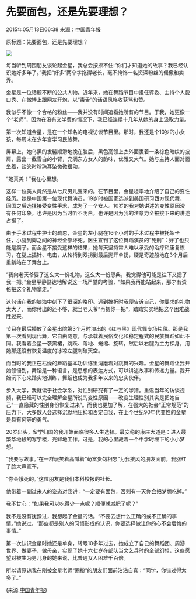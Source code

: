 # 先要面包，还是先要理想？

2015年05月13日06:38  来源：[中国青年报](http://zqb.cyol.com/html/2015-05/13/nw.D110000zgqnb_20150513_2-10.htm)

原标题：先要面包，还是先要理想？

![](http://www.people.com.cn/h/pic/20150513/79/17998055328818409955.jpg)

每当听到周围朋友谈论起金星，我总会按捺不住:“你们才知道她的故事？我已经认识她好多年了。”我把“好多”两个字拖得老长，毫不掩饰一名资深粉丝的倨傲和卖弄。

金星是一位话题不断的公共人物。近年来，她在舞蹈节目中担任评委、主持个人脱口秀、在微博上跟网友开炮，以“毒舌”的话语风格收获骂和赞。

我似乎不像一个合格的粉丝——我并没有时间追看她所有的节目。于我，她更像一个“老师”，因为在没有交学费的情况下，我已经连续十几年从她的身上汲取力量。

第一次知道金星，是在一个知名的电视访谈节目里。那时，我还是个10岁的小女孩，每周末在少年宫学习民族舞。

屏幕上，她乌黑的发髻顺滑地挽在脑后，黑色高领上衣外面裹着一条棕色暗纹的披肩，露出一截雪白的小臂，充满东方女人的韵味，优雅又大气。她与主持人面对面坐着，谈笑时珍珠耳坠微微摆动。

“她真美！”我在心里想。

这样一位美人竟然是从七尺男儿变来的。在节目里，金星坦率地介绍了自己的变性经历。她是中国第一位现代舞演员，19岁时被国家选派到美国研习西方现代舞，回国之后选择接受变性手术，成为了一个女人。10岁的我对她讲述的变性原因没有任何印象，也许是因为当时听不明白，也许是因为我的注意力全被接下来的讲述占据了。

由于手术过程中护士的疏忽，金星的左小腿在16个小时的手术过程中被托架卡住，小腿到脚之间的神经全部坏死。医生宣判了这位舞蹈演员的“死刑”：好了也只能是瘸子。而金星不接受这样的结果，她每天坚持常人难以承受的治疗和康复练习，在腿上插针、电击，从轮椅到双拐到最后抛开单拐，硬是奇迹般地在3个月后重新站在了舞台上。

“我向老天爷要了这么大一份礼物，这么大一份恩典，我觉得他可能是往下又摁了我一把。”金星平静豁达地解说这一场严酷的考验，“如果我再能站起来，那才有资格把这个礼物拿走。”

这句话在我的脑海中刻下了很深的烙印。遇到挫折时我便告诉自己，你要求的礼物太大了，而你付出的还不够，就当老天爷“再摁你一把”，踏踏实实地把这个困难战胜过来。

节目在最后播放了金星出院第3个月时演出的《红与黑》现代舞专场片段。那是我第一次看到现代舞，它自由随意，与承载着民俗文化和稳定程式的民族舞蹈如此不同。我看着金星一袭黑裙，跳跃、落地、蜷缩、旋转，然后以右腿为主力探身，用她那还没有恢复温度的冰凉左腿刺破天空。

而当时的我正在枯燥的舞蹈基本功训练里消磨着对跳舞的兴趣。金星的舞蹈让我开始领悟到，舞蹈是一种语言，是思想的表达方式，可以讲述故事和传递力量。我开始沉下心来踏实地训练，舞蹈也成为我多年以来的忠实伙伴。

步入大学，我就读于社会学系，对性别研究有了一定的涉猎。重温当年的访谈视频，我已经可以完全理解金星所说的变性原因——改变生理性别其实是把她自己“一直隐藏的性别身份恢复过来”。而我也更加了解，在强大的社会“正常规范”的压力下，大多数人会选择沉默地压抑和否定自我，在上个世纪90年代变性的金星是具有何等的勇气。

20岁出头，留学归国的我开始面临很多人生选择。最安稳的康庄大道是：进入最繁华地段的写字楼，光鲜地工作。可是，我的心里藏着一个中学时埋下的小小梦想。

“我要写故事。”在一群玩笑着高喊着“苟富贵勿相忘”为我接风的朋友面前，我涨红了脸大声宣布。

“你会饿死的。”这位朋友是我们本科校报的社长。

他带着一副过来人的姿态对我讲：“一定要有面包，否则有一天你会把梦想吃掉。”

我不甘心：“如果我可以吃得少一点呢？顺便就减肥了呢？”

我不是没有犹豫过，我想起了金星的话。“不要去想什么正确的或不正确的事情。”她说过，“那些都是别人的习惯形成的认识，你要选择做让你的心不会后悔的事情。”

第一次认识金星时她还是单身，转眼10多年过去，她成立了自己的舞蹈团、周游世界、做妻子、做母亲，实现了她十六七岁在部队当文艺兵时的全部幻想，这些愿望对被生为男儿身的她来说，比普通女人困难千百倍。

所以请原谅我在刚被金星老师“圈粉”的朋友们面前沾沾自喜：“同学，你错过得太多了。”

(来源:[中国青年报](http://zqb.cyol.com/html/2015-05/13/nw.D110000zgqnb_20150513_2-10.htm))